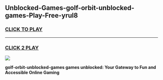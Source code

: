 
## Unblocked-Games-golf-orbit-unblocked-games-Play-Free-yrul8
<h3>
<a href="https://premium76.site?title=golf-orbit-unblocked-games&ref=10A">CLICK TO PLAY</a></h3>
<hr>

<h3>
<a href="https://premium76.site?title=golf-orbit-unblocked-games&ref=10A">CLICK 2 PLAY</a>
  
</h3>

<a href="https://premium76.site?title=golf-orbit-unblocked-games&ref=10A"><img src="https://clearcache.store/games.png"></a>


**golf-orbit-unblocked-games games unblocked: Your Gateway to Fun and Accessible Online Gaming**
